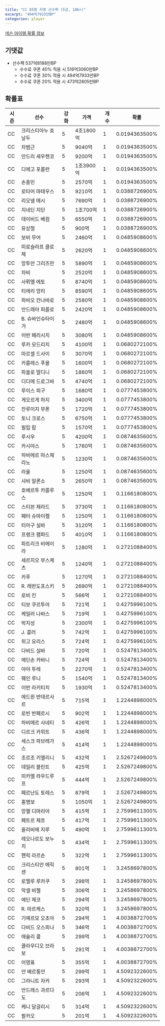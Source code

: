 ```yaml
---
title: "CC 85명 지명 선수팩 (5강, 106+)"
excerpt: "494억7933만BP"
categories: player
---
```

[넥슨 아이템 확률 정보](http://iteminfo.nexon.com/probability/fco?sn=7348)

## 기댓값
- 선수팩 537억8188만BP
  - 수수료 쿠폰 40% 적용 시 516억3060만BP
  - 수수료 쿠폰 30% 적용 시 494억7933만BP
  - 수수료 쿠폰 20% 적용 시 473억2805만BP


## 확률표

|시즌|선수|강화|가격|개수|확률|
|---|---|---|---|---|---|
|CC|크리스티아누 호날두|5|4조1800억|1|0.0194363500%|
|CC|차범근|5|9040억|1|0.0194363500%|
|CC|안드리 셰우첸코|5|9200억|1|0.0194363500%|
|CC|디에고 포를란|5|1조3900억|1|0.0194363500%|
|CC|손흥민|5|2570억|1|0.0194363500%|
|CC|로타어 마테우스|5|9210억|1|0.0388726900%|
|CC|리오넬 메시|5|7690억|1|0.0388726900%|
|CC|지네딘 지단|5|1조700억|1|0.0388726900%|
|CC|데이비드 베컴|5|6550억|1|0.0388726900%|
|CC|유상철|5|900억|1|0.0388726900%|
|CC|보비 무어|5|2460억|1|0.0485908600%|
|CC|미로슬라프 클로제|5|2620억|1|0.0485908600%|
|CC|앙투안 그리즈만|5|5890억|1|0.0485908600%|
|CC|차비|5|2520억|1|0.0485908600%|
|CC|사뮈엘 에토|5|8740억|1|0.0485908600%|
|CC|티에리 앙리|5|8590억|1|0.0485908600%|
|CC|파비오 칸나바로|5|2580억|1|0.0485908600%|
|CC|안드레아 피를로|5|2420억|1|0.0485908600%|
|CC|B. 슈바인슈타이거|5|2480억|1|0.0485908600%|
|CC|이반 페리시치|5|3080억|1|0.0485908600%|
|CC|루카 모드리치|5|4100억|1|0.0680272100%|
|CC|마르셀 드사이|5|3070억|1|0.0680272100%|
|CC|카를레스 푸욜|5|1600억|1|0.0680272100%|
|CC|파올로 말디니|5|1860억|1|0.0680272100%|
|CC|디디에 드로그바|5|4740억|1|0.0680272100%|
|CC|루이스 피구|5|1680억|1|0.0777453800%|
|CC|게오르게 하지|5|3400억|1|0.0777453800%|
|CC|잔루이지 부폰|5|1720억|1|0.0777453800%|
|CC|토니 크로스|5|6750억|1|0.0777453800%|
|CC|필립 람|5|1570억|1|0.0777453800%|
|CC|루시우|5|4200억|1|0.0874635600%|
|CC|카시야스|5|1760억|1|0.0874635600%|
|CC|하비에르 마스체라노|5|1230억|1|0.0874635600%|
|CC|라울|5|1250억|1|0.0874635600%|
|CC|샤비 알론소|5|2650억|1|0.0874635600%|
|CC|호베르투 카를루스|5|1250억|1|0.1166180800%|
|CC|스티븐 제라드|5|3730억|1|0.1166180800%|
|CC|페터 슈마이켈|5|1250억|1|0.1166180800%|
|CC|티아구 실바|5|3120억|1|0.1166180800%|
|CC|프랭크 램파드|5|4010억|1|0.1166180800%|
|CC|파트리크 비에이라|5|1280억|1|0.2721088400%|
|CC|세르지오 부스케츠|5|1240억|1|0.2721088400%|
|CC|카푸|5|1270억|1|0.2721088400%|
|CC|R. 레반도프스키|5|2690억|1|0.2721088400%|
|CC|로비 킨|5|566억|1|0.2721088400%|
|CC|티보 쿠르투아|5|721억|1|0.4275996100%|
|CC|케일러 나바스|5|719억|1|0.4275996100%|
|CC|박지성|5|2300억|1|0.4275996100%|
|CC|J. 콜러|5|742억|1|0.4275996100%|
|CC|위고 요리스|5|724억|1|0.4275996100%|
|CC|다비드 실바|5|720억|1|0.5247813400%|
|CC|에딘손 카바니|5|724억|1|0.5247813400%|
|CC|야야 투레|5|2270억|1|0.5247813400%|
|CC|웨인 루니|5|1540억|1|0.5247813400%|
|CC|이반 라키티치|5|1930억|1|0.5247813400%|
|CC|에드윈 반데르사르|5|715억|1|1.2244898000%|
|CC|로빈 반페르시|5|902억|1|1.2244898000%|
|CC|하비에르 사네티|5|426억|1|1.2244898000%|
|CC|디르크 카위트|5|436억|1|1.2244898000%|
|CC|세스크 파브레가스|5|414억|1|1.2244898000%|
|CC|조르조 키엘리니|5|432억|1|2.5267249800%|
|CC|데일리 블린트|5|425억|1|2.5267249800%|
|CC|미카엘 라우드루프|5|444억|1|2.5267249800%|
|CC|페르난도 토레스|5|879억|1|2.5267249800%|
|CC|홍명보|5|1050억|1|2.5267249800%|
|CC|앙헬 디마리아|5|415억|1|2.7599611300%|
|CC|페트르 체흐|5|417억|1|2.7599611300%|
|CC|올리비에 지루|5|490억|1|2.7599611300%|
|CC|레오나르도 보누치|5|434억|1|2.7599611300%|
|CC|헨릭 라르손|5|322억|1|2.7599611300%|
|CC|크리스티안 에릭센|5|801억|1|3.2458697800%|
|CC|로멜루 루카쿠|5|298억|1|3.2458697800%|
|CC|악셀 비첼|5|306억|1|3.2458697800%|
|CC|에딘 제코|5|294억|1|3.2458697800%|
|CC|R. 마르케스|5|320억|1|3.2458697800%|
|CC|기예르모 오초아|5|294억|1|4.0038872700%|
|CC|다비드 오스피나|5|346억|1|4.0038872700%|
|CC|애슐리 콜|5|299억|1|4.0038872700%|
|CC|클라우디오 브라보|5|291억|1|4.0038872700%|
|CC|이영표|5|355억|1|4.0038872700%|
|CC|얀 베르통언|5|299억|1|4.5092322600%|
|CC|그라니트 자카|5|293억|1|4.5092322600%|
|CC|안드레스 과르다도|5|206억|1|4.5092322600%|
|CC|케니 달글리시|5|314억|1|4.5092322600%|
|CC|팔카오|5|201억|1|4.5092322600%|
